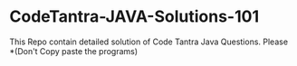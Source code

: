 # CodeTantra-JAVA-Solutions-101
This Repo contain detailed solution of Code Tantra Java Questions. Please *(Don't Copy paste the programs)
